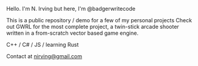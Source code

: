 Hello.  I'm N. Irving
but here, I'm 
@badgerwritecode

This is a public repository / demo for a few of my personal projects
Check out GWRL for the most complete project, a twin-stick arcade shooter written in a from-scratch vector based game engine.

C++ / C# / JS / learning Rust

Contact at nirving@gmail.com

<!---
badgerwritecode/badgerwritecode is a ✨ special ✨ repository because its `README.md` (this file) appears on your GitHub profile.
You can click the Preview link to take a look at your changes.
--->
